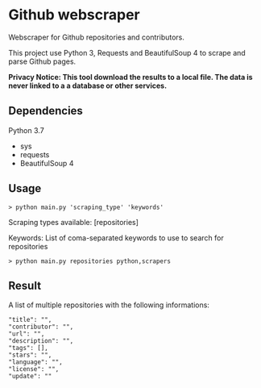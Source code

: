# Github webscraper
Webscraper for Github repositories and contributors.

This project use Python 3, Requests and BeautifulSoup 4 to scrape and parse Github pages.

**Privacy Notice: This tool download the results to a local file. The data is never linked to a a database or other services.**


## Dependencies

Python 3.7
 - sys
 - requests
 - BeautifulSoup 4


## Usage

``` > python main.py 'scraping_type' 'keywords' ```

Scraping types available: [repositories]

Keywords: List of coma-separated keywords to use to search for repositories

``` > python main.py repositories python,scrapers ```

 ## Result
 
 A list of multiple repositories with the following informations:
 
    "title": "",
    "contributor": "",
    "url": "",
    "description": "",
    "tags": [],
    "stars": "",
    "language": "",
    "license": "",
    "update": ""
                